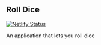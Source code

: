## Roll Dice

[![Netlify Status](https://api.netlify.com/api/v1/badges/f732326b-8754-4d9b-bf59-043c023bc662/deploy-status)](https://app.netlify.com/sites/stupefied-montalcini-3b91fc/deploys)

An application that lets you roll dice 